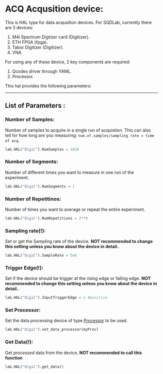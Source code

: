 # ACQ Acqusition device:

This is HAL type for data acqusition devices. For SQDLab, currently there are 3 devices:

1. M4i Spectrum Digtizer card (Digitizer).
2. ETH FPGA (fpga).
3. Tabor Digitizer (Digitizer).
4. VNA

For using any of these device, 2 key components are required:

1. Qcodes driver through YAML.   
2. Processor.   

This hal provides the following parameters:
   
___
## List of Parameters :

### Number of Samples:
Number of samples to acquire in a single run of acquistion. This can also tell for how long are you measuring: ```num.of.samples/sampling rate = time of acq```.   
```python
lab.HAL("DigiC").NumSamples = 1024
```
   
### Number of Segments:
Number of different times you want to measure in one run of the experiment.
```python
lab.HAL("DigiC").NumSegments = 1
```
   
### Number of Repetitinos:
Number of times you want to average or repeat the entire experiment.
```python
lab.HAL("DigiC").NumRepetitions = 2**9
```
   
### Sampling rate(!):
Set or get the Sampling rate of the device. **NOT recommended to change this setting unless you know about the device in detail.**.  
```python
lab.HAL("DigiC").SampleRate = 5e6
```

### Trigger Edge(!):
Set if the device should be trigger at the rising edge or falling edge. **NOT recommended to change this setting unless you know about the device in detail.**.  
```python
lab.HAL("DigiC").InputTriggerEdge = 1 #positive
```

### Set Processor:
Set the data processing device of type [Processor]() to be used.   
```python
lab.HAL("DigiC").set_data_processor(myProc)
```
   
### Get Data(!):
Get _processed_ data from the device. **NOT recommended to call this function**  
```python
lab.HAL("DigiC").get_data()
```

